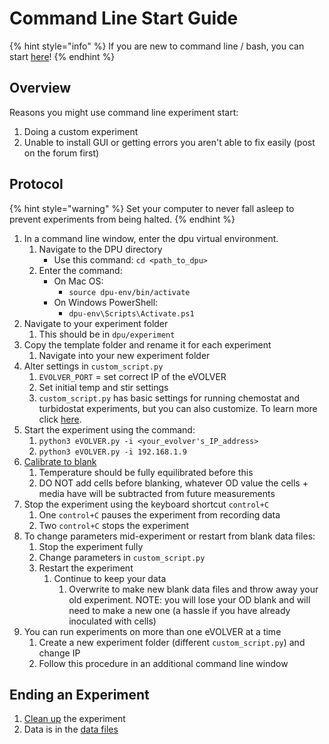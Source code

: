 # Command Line Start Guide

{% hint style="info" %}
If you are new to command line / bash, you can start [here](../../guides/command-line-usage.md)!
{% endhint %}

## Overview

Reasons you might use command line experiment start:

1. Doing a custom experiment
2. Unable to install GUI or getting errors you aren't able to fix easily (post on the forum first)

## Protocol

{% hint style="warning" %}
Set your computer to never fall asleep to prevent experiments from being halted.
{% endhint %}

1. In a command line window, enter the dpu virtual environment.
   1. Navigate to the DPU directory
      * Use this command: `cd <path_to_dpu>`
   2. Enter the command:
      * On Mac OS:
        * `source dpu-env/bin/activate`
      * On Windows PowerShell:
        * `dpu-env\Scripts\Activate.ps1`
2. Navigate to your experiment folder
   1. This should be in `dpu/experiment`
3. Copy the template folder and rename it for each experiment
   1. Navigate into your new experiment folder
4. Alter settings in `custom_script.py`
   1. `EVOLVER_PORT` = set correct IP of the eVOLVER
   2. Set initial temp and stir settings
   3. `custom_script.py` has basic settings for running chemostat and turbidostat experiments, but you can also customize. To learn more click [here](../../software/dpu-code-structure/custom\_script.py.md).
5. Start the experiment using the command:
   1. `python3 eVOLVER.py -i <your_evolver's_IP_address>`
   2. `python3 eVOLVER.py -i 192.168.1.9`
6. [Calibrate to blank](../../software/dpu-code-structure/od-blank.md)
   1. Temperature should be fully equilibrated before this
   2. DO NOT add cells before blanking, whatever OD value the cells + media have will be subtracted from future measurements
7. Stop the experiment using the keyboard shortcut `control+C`
   1. One `control+C` pauses the experiment from recording data
   2. Two `control+C` stops the experiment
8. To change parameters mid-experiment or restart from blank data files:
   1. Stop the experiment fully
   2. Change parameters in `custom_script.py`
   3. Restart the experiment
      1. Continue to keep your data
         1. Overwrite to make new blank data files and throw away your old experiment. NOTE: you will lose your OD blank and will need to make a new one (a hassle if you have already inoculated with cells)
9. You can run experiments on more than one eVOLVER at a time
   1. Create a new experiment folder (different `custom_script.py`) and change IP
   2. Follow this procedure in an additional command line window

## Ending an Experiment

1. [Clean up](cleaning-up-after-experiment.md) the experiment
2. Data is in the [data files](../../software/dpu-code-structure/experiment-data-files.md)
